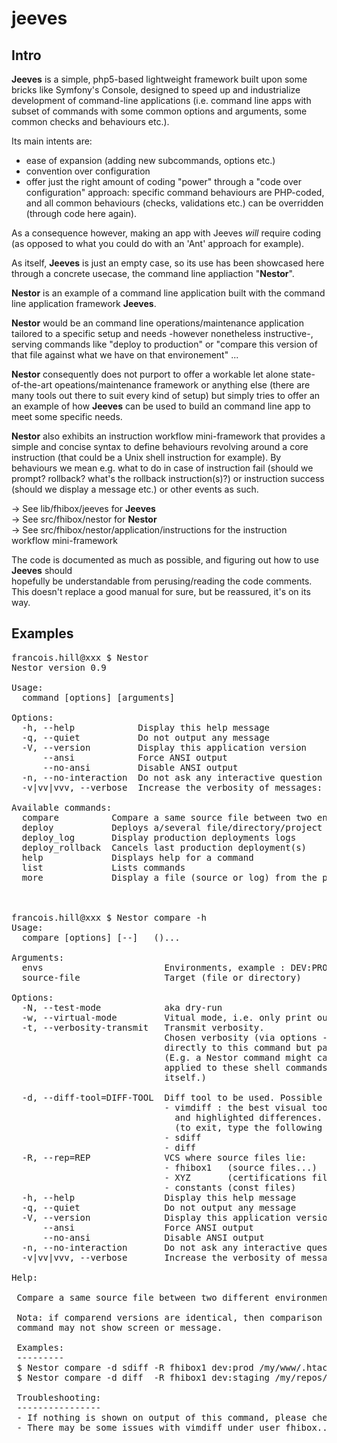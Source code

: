 # jeeves

## Intro

**Jeeves** is a simple, php5-based lightweight framework built upon some bricks like Symfony's Console,
designed to speed up and industrialize development of command-line applications
(i.e. command line apps with subset of commands with some common options and arguments, 
some common checks and behaviours etc.).

Its main intents are:
 - ease of expansion (adding new subcommands, options etc.)
 - convention over configuration
 - offer just the right amount of coding "power" through a "code over configuration"
   approach: specific command behaviours are PHP-coded, and all common behaviours 
   (checks, validations etc.) can be overridden (through code here again).
   
As a consequence however, making an app with Jeeves *will* require coding
(as opposed to what you could do with an 'Ant' approach for example).

As itself, **Jeeves** is just an empty case, so its use has been showcased here 
through a concrete usecase, the command line appliaction "**Nestor**".

**Nestor** is an example of a command line application built with the command 
line application framework **Jeeves**.

**Nestor** would be an command line operations/maintenance application tailored
to a specific setup and needs -however nonetheless instructive-, serving 
commands like "deploy to production" or "compare this version of that file 
against what we have on that environement" ...

**Nestor** consequently does not  purport to offer a workable let alone 
state-of-the-art opeations/maintenance framework or anything else
(there are many tools out there to suit every kind of setup)
but simply tries to offer an an example of how **Jeeves** can be used to 
build an command line app to meet some specific needs.

**Nestor** also exhibits an instruction workflow mini-framework that provides a simple
and concise syntax to define behaviours revolving around a core instruction 
(that could be a Unix shell instruction for example). By behaviours we mean e.g. 
what to do in case of instruction fail (should we prompt? rollback? what's the rollback
instruction(s)?) or instruction success (should we display a message etc.)
or other events as such.


-> See lib/fhibox/jeeves for **Jeeves** <br />
-> See src/fhibox/nestor for **Nestor** <br />
-> See src/fhibox/nestor/application/instructions for the instruction workflow mini-framework <br />


The code is documented as much as possible, and figuring out how to use **Jeeves** should  
hopefully be understandable from perusing/reading the code comments.
This doesn't replace a good manual for sure, but be reassured, it's on its way.


## Examples

<pre>
francois.hill@xxx $ Nestor
Nestor version 0.9

Usage:
  command [options] [arguments]

Options:
  -h, --help            Display this help message
  -q, --quiet           Do not output any message
  -V, --version         Display this application version
      --ansi            Force ANSI output
      --no-ansi         Disable ANSI output
  -n, --no-interaction  Do not ask any interactive question
  -v|vv|vvv, --verbose  Increase the verbosity of messages: 1 for normal output, 2 for more verbose output and 3 for debug

Available commands:
  compare          Compare a same source file between two environments
  deploy           Deploys a/several file/directory/project into the specified environment
  deploy_log       Display production deployments logs
  deploy_rollback  Cancels last production deployment(s)
  help             Displays help for a command
  list             Lists commands
  more             Display a file (source or log) from the production environment



francois.hill@xxx $ Nestor compare -h
Usage:
  compare [options] [--] <envs> <source-file> (<source-file>)...

Arguments:
  envs                       Environments, example : DEV:PROD
  source-file                Target (file or directory)

Options:
  -N, --test-mode            aka dry-run
  -w, --virtual-mode         Vitual mode, i.e. only print out/describe commands that would be executed (but don't really execute them)
  -t, --verbosity-transmit   Transmit verbosity.
                             Chosen verbosity (via options -v, -vv ...) will not be applied
                             directly to this command but passed down onto the subcommands that it calls.
                             (E.g. a Nestor command might call shell commands. In this case verbosity will be
                             applied to these shell commands, wherever possible, and not to the Nestor command
                             itself.)

  -d, --diff-tool=DIFF-TOOL  Diff tool to be used. Possible values:
                             - vimdiff : the best visual tool, with side to side comparison
                               and highlighted differences. However, exiting is a bit tricky
                               (to exit, type the following sequence twice: <ESC>:q! )
                             - sdiff
                             - diff
  -R, --rep=REP              VCS where source files lie:
                             - fhibox1   (source files...)
                             - XYZ       (certifications file...)
                             - constants (const files)
  -h, --help                 Display this help message
  -q, --quiet                Do not output any message
  -V, --version              Display this application version
      --ansi                 Force ANSI output
      --no-ansi              Disable ANSI output
  -n, --no-interaction       Do not ask any interactive question
  -v|vv|vvv, --verbose       Increase the verbosity of messages: 1 for normal output, 2 for more verbose output and 3 for debug

Help:

 Compare a same source file between two different environments

 Nota: if comparend versions are identical, then comparison tools used by this
 command may not show screen or message.

 Examples:
 ---------
 $ Nestor compare -d sdiff -R fhibox1 dev:prod /my/www/.htaccess
 $ Nestor compare -d diff  -R fhibox1 dev:staging /my/repos/fhibox1/trunk/product_X/clients/marks_and_spenders/custom/templates_html/index.html

 Troubleshooting:
 ----------------
 - If nothing is shown on output of this command, please check under which user you are running.
 - There may be some issues with vimdiff under user fhibox...

</pre>
